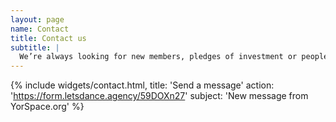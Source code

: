 ```yaml
---
layout: page
name: Contact
title: Contact us
subtitle: |
  We’re always looking for new members, pledges of investment or people just interested in getting in touch. Use the form below to start talking to us and one of our team will be in touch.
---
```


{% include widgets/contact.html,
  title: 'Send a message'
  action: 'https://form.letsdance.agency/59DOXn27'
  subject: 'New message from YorSpace.org'
  %}
